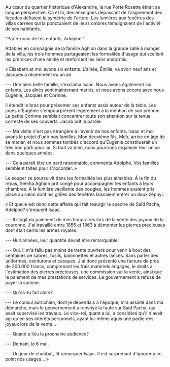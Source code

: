 ##

Au cœur du quartier historique d'Alexandrie, la rue Porte Rosette étirait sa
longue perspective.
Ça et là, des enseignes dépassant de l'alignement des façades 
défiaient la symétrie de l'artère.
Les lumières aux fenêtres des villas carrées qui la ponctuaient de leurs ombres
témoignaient de l'activité de ses habitants.

"Parle-nous de tes enfants, Adolphe."

Attablés en compagnie de la famille Aghion dans la grande salle à manger de la
villa, les trois hommes partageaient les formalités d'usage qui scellent
les prémices d'une amitié et renforcent les liens endormis.

« Élisabeth et moi avons six enfants. L'aînée, Émilie, va avoir neuf ans
et Jacques a récemment eu un an.

--- Une bien belle famille, s'exclama Isaac. Nous avons également six enfants.
Les aînés sont maintenant mariés, et nous avons encore avec nous Eugénie,
Jacques et Corinne.

Il étendit le bras pour présenter ses enfants assis autour de la table.
Les joues d'Eugénie s'empourprèrent légérement à la mention de son prénom.
La petite Corinne semblait concentrer toute son attention sur la tenue correcte de ses couverts.
Jacob prit la parole:

--- Ma visite n'est pas étrangère à l'avenir de nos enfants.
Isaac et moi avons le projet d'unir nos familles. Mon deuxième fils, Meïr,
arrive en âge de se marier, et nous sommes tombés d'accord qu'Eugénie
constituerait un très bon parti pour lui. Si tout va bien, nous pourrions
organiser leur union dans quelques années.

--- Cela paraît être un parti raisonnable, commenta Adolphe. 
Vos familles semblent faites pour s'accorder. »


Le souper se poursuivit dans les formalités les plus aimables.
À la fin du repas, Semha Aghion prit congé pour accompagner les
enfants à leurs chambres. À la lumière vacillante des bougies, les hommes
avaient pris place au salon dont les grilles des fenêtres laissaient entrer un
doux zéphyr.

« Et quelle est donc cette affaire qui fait resurgir le spectre de Saïd
Pacha, Adolphe? s'enquérit Isaac.

--- Il s'agit du paiement de mes honoraires lors de la vente des joyaux de la
couronne. J'ai travaillé entre 1855 et 1863 à démonter les pierres précieuses
dont était certis les armes royales. 

--- Huit années, leur quantité devait être remarquable!

--- Oui. Il m'a fallu pas moins de trente ouvriers pour venir à bout des
centaines de sabres, fusils, baïonnettes et autres lances. Sans parler des
uniformes, ceinturons et casques. J'ai donc présenté une facture de près de 200.000 francs,
comprenant les frais matériels engagés, le droits à l'estimation des
pierres précieuses, une commission sur la vente, ainsi que le paiement de mes
prestations de services. Le gouvernement a refusé de payer la somme.

--- Qu'as-tu fait alors?

--- Le consul autrichien, dont je dépendais à l'époque, m'a assisté dans ma
démarche, mais le gouvernement a renvoyé la faute sur Saïd Pacha, qui avait
supervisé les travaux. Le vice-roi, quant a lui, a considéré qu'il n'avait agi
qu'en ses intérêts personnels, ayant lui-même aquis une partie des joyaux
lors de la vente…

--- Quand a lieu la prochaine audience?

--- Demain, le 6 mai.

--- Un jour de chabbat, fit remarquer Isaac. Il est surprenant d'ignorer à ce
point nos usages… »
